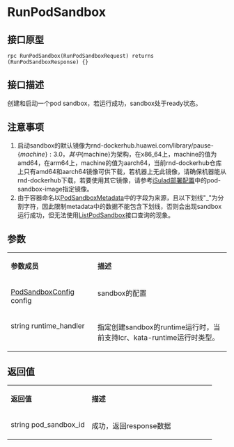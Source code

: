# RunPodSandbox<a name="ZH-CN_TOPIC_0184808094"></a>

## 接口原型<a name="zh-cn_topic_0183088020_section164301654155514"></a>

```
rpc RunPodSandbox(RunPodSandboxRequest) returns (RunPodSandboxResponse) {}
```

## 接口描述<a name="zh-cn_topic_0183088020_section729211519569"></a>

创建和启动一个pod sandbox，若运行成功，sandbox处于ready状态。

## 注意事项<a name="zh-cn_topic_0183088020_section973104418419"></a>

1.  启动sandbox的默认镜像为rnd-dockerhub.huawei.com/library/pause-$\{machine\}:3.0， 其中$\{machine\}为架构，在x86\_64上，machine的值为amd64，在arm64上，machine的值为aarch64，当前rnd-dockerhub仓库上只有amd64和aarch64镜像可供下载，若机器上无此镜像，请确保机器能从rnd-dockerhub下载，若要使用其它镜像，请参考[iSulad部署配置](部署配置.md#ZH-CN_TOPIC_0184808042)中的pod-sandbox-image指定镜像。
2.  由于容器命名以[PodSandboxMetadata](接口-2.md#zh-cn_topic_0182207110_li2359918134912)中的字段为来源，且以下划线"\_"为分割字符，因此限制metadata中的数据不能包含下划线，否则会出现sandbox运行成功，但无法使用[ListPodSandbox](ListPodSandbox.md#ZH-CN_TOPIC_0184808098)接口查询的现象。

## 参数<a name="zh-cn_topic_0183088020_section349492895613"></a>

<a name="zh-cn_topic_0183088020_table184320467318"></a>
<table><tbody><tr id="zh-cn_topic_0183088020_row78917461336"><td class="cellrowborder" valign="top" width="39.54%"><p id="zh-cn_topic_0183088020_p1089154617315"><a name="zh-cn_topic_0183088020_p1089154617315"></a><a name="zh-cn_topic_0183088020_p1089154617315"></a><strong id="zh-cn_topic_0183088020_b98915462314"><a name="zh-cn_topic_0183088020_b98915462314"></a><a name="zh-cn_topic_0183088020_b98915462314"></a>参数成员</strong></p>
</td>
<td class="cellrowborder" valign="top" width="60.46%"><p id="zh-cn_topic_0183088020_p128984613319"><a name="zh-cn_topic_0183088020_p128984613319"></a><a name="zh-cn_topic_0183088020_p128984613319"></a><strong id="zh-cn_topic_0183088020_b989164612317"><a name="zh-cn_topic_0183088020_b989164612317"></a><a name="zh-cn_topic_0183088020_b989164612317"></a>描述</strong></p>
</td>
</tr>
<tr id="zh-cn_topic_0183088020_row10898461533"><td class="cellrowborder" valign="top" width="39.54%"><p id="zh-cn_topic_0183088020_p108924616314"><a name="zh-cn_topic_0183088020_p108924616314"></a><a name="zh-cn_topic_0183088020_p108924616314"></a><a href="接口-2.md#zh-cn_topic_0182207110_li253629701">PodSandboxConfig</a> config</p>
</td>
<td class="cellrowborder" valign="top" width="60.46%"><p id="zh-cn_topic_0183088020_p1189846434"><a name="zh-cn_topic_0183088020_p1189846434"></a><a name="zh-cn_topic_0183088020_p1189846434"></a>sandbox的配置</p>
</td>
</tr>
<tr id="zh-cn_topic_0183088020_row10474111914249"><td class="cellrowborder" valign="top" width="39.54%"><p id="zh-cn_topic_0183088020_p547481942417"><a name="zh-cn_topic_0183088020_p547481942417"></a><a name="zh-cn_topic_0183088020_p547481942417"></a>string runtime_handler</p>
</td>
<td class="cellrowborder" valign="top" width="60.46%"><p id="zh-cn_topic_0183088020_p144745192249"><a name="zh-cn_topic_0183088020_p144745192249"></a><a name="zh-cn_topic_0183088020_p144745192249"></a>指定创建sandbox的runtime运行时，当前支持lcr、kata-runtime运行时类型。</p>
</td>
</tr>
</tbody>
</table>

## 返回值<a name="zh-cn_topic_0183088020_section10495164611565"></a>

<a name="zh-cn_topic_0183088020_table15296551936"></a>
<table><tbody><tr id="zh-cn_topic_0183088020_row18741555834"><td class="cellrowborder" valign="top" width="39.54%"><p id="zh-cn_topic_0183088020_p197485518319"><a name="zh-cn_topic_0183088020_p197485518319"></a><a name="zh-cn_topic_0183088020_p197485518319"></a><strong id="zh-cn_topic_0183088020_b77413551933"><a name="zh-cn_topic_0183088020_b77413551933"></a><a name="zh-cn_topic_0183088020_b77413551933"></a>返回值</strong></p>
</td>
<td class="cellrowborder" valign="top" width="60.46%"><p id="zh-cn_topic_0183088020_p374185520310"><a name="zh-cn_topic_0183088020_p374185520310"></a><a name="zh-cn_topic_0183088020_p374185520310"></a><strong id="zh-cn_topic_0183088020_b174125511315"><a name="zh-cn_topic_0183088020_b174125511315"></a><a name="zh-cn_topic_0183088020_b174125511315"></a>描述</strong></p>
</td>
</tr>
<tr id="zh-cn_topic_0183088020_row87419551317"><td class="cellrowborder" valign="top" width="39.54%"><p id="zh-cn_topic_0183088020_p157445512318"><a name="zh-cn_topic_0183088020_p157445512318"></a><a name="zh-cn_topic_0183088020_p157445512318"></a>string pod_sandbox_id</p>
</td>
<td class="cellrowborder" valign="top" width="60.46%"><p id="zh-cn_topic_0183088020_p14745551137"><a name="zh-cn_topic_0183088020_p14745551137"></a><a name="zh-cn_topic_0183088020_p14745551137"></a>成功，返回response数据</p>
</td>
</tr>
</tbody>
</table>

